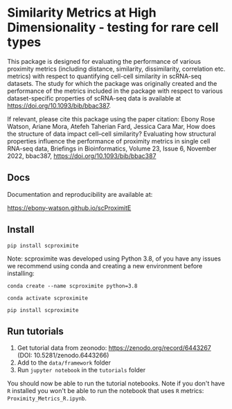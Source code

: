 # Similarity Metrics at High Dimensionality - testing for rare cell types
This package is designed for evaluating the performance of various proximity metrics (including distance, similarity, dissimilarity, correlation etc. metrics) with respect to quantifying cell-cell similarity in scRNA-seq datasets. The study for which the package was originally created and the performance of the metrics included in the package with respect to various dataset-specific properties of scRNA-seq data is available at https://doi.org/10.1093/bib/bbac387.

If relevant, please cite this package using the paper citation:
Ebony Rose Watson, Ariane Mora, Atefeh Taherian Fard, Jessica Cara Mar, How does the structure of data impact cell–cell similarity? Evaluating how structural properties influence the performance of proximity metrics in single cell RNA-seq data, Briefings in Bioinformatics, Volume 23, Issue 6, November 2022, bbac387, https://doi.org/10.1093/bib/bbac387


## Docs
Documentation and reproducibility are available at:

https://ebony-watson.github.io/scProximitE

## Install
```
pip install scproximite
```

Note: scproximite was developed using Python 3.8, of you have any issues we recommend using conda and creating a new
environment before installing:
```
conda create --name scproximite python=3.8
```
```
conda activate scproximite
```
```
pip install scproximite
```

## Run tutorials

1. Get tutorial data from zeonodo: https://zenodo.org/record/6443267 (DOI: 10.5281/zenodo.6443266)
2. Add to the `data/framework` folder
3. Run `jupyter notebook` in the `tutorials` folder

You should now be able to run the tutorial notebooks. Note if you don't have `R` installed you won't be able to 
run the notebook that uses `R` metrics: `Proximity_Metrics_R.ipynb`.
